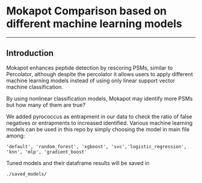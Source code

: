 # Mokapot Comparison based on different machine learning models

---

## Introduction

Mokapot enhances peptide detection by rescoring PSMs, similar to Percolator, although despite the percolator it allows users to apply different machine learning models instead of using only linear support vector machine classification. 

By using nonlinear classification models, Mokapot may identify more PSMs but how many of them are true? 

We added pyrococcus as entrapment in our data to check the ratio of false negatives or entrapments to increased identified. Various machine learning models can be used in this repo by simply choosing the model in main file among:
```
'default', 'random_forest', 'xgboost', 'svc','logistic_regression', 'knn', 'mlp', 'gradient_boost'
 ```
 
 Tuned models and their dataframe results will be saved in 
```
./saved_models/
```
